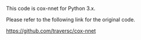 This code is cox-nnet for Python 3.x.

Please refer to the following link for the original code.

https://github.com/traversc/cox-nnet